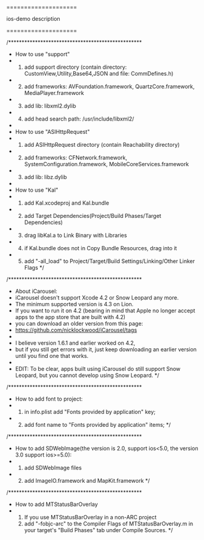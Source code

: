 
====================

ios-demo description

====================

/**************************************************
 *  How to use "support"
 *  1. add support directory (contain directory: CustomView,Utility,Base64,JSON and file: CommDefines.h)
 *  2. add frameworks: AVFoundation.framework, QuartzCore.framework, MediaPlayer.framework
 *  3. add lib: libxml2.dylib
 *  4. add head search path: /usr/include/libxml2/
 *
 *  How to use "ASIHttpRequest"
 *  1. add ASIHttpRequest directory (contain Reachability directory)
 *  2. add frameworks: CFNetwork.framework, SystemConfiguration.framework, MobileCoreServices.framework
 *  3. add lib: libz.dylib
 *
 *  How to use "Kal"
 *  1. add Kal.xcodeproj and Kal.bundle
 *  2. add Target Dependencies(Project/Build Phases/Target Dependencies)
 *  3. drag libKal.a to Link Binary with Libraries
 *  4. if Kal.bundle does not in Copy Bundle Resources, drag into it
 *  5. add "-all_load" to Project/Target/Build Settings/Linking/Other Linker Flags
 */

/**************************************************
 *  About iCarousel:
 *  iCarousel doesn't support Xcode 4.2 or Snow Leopard any more. 
 *  The minimum supported version is 4.3 on Lion.
 *  If you want to run it on 4.2 (bearing in mind that Apple no longer accept apps to the app store that are built with 4.2) 
 *  you can download an older version from this page:
 *  https://github.com/nicklockwood/iCarousel/tags
 *
 *  I believe version 1.6.1 and earlier worked on 4.2, 
 *  but if you still get errors with it, just keep downloading an earlier version until you find one that works.
 *
 *  EDIT: To be clear, apps built using iCarousel do still support Snow Leopard, but you cannot develop using Snow Leopard.
 */

/**************************************************
 *  How to add font to project:
 *  1. in info.plist add "Fonts provided by application" key;
 *  2. add font name to "Fonts provided by application" items;
 */

/**************************************************
 *  How to add SDWebImage(the version is 2.0, support ios<5.0, the version 3.0 support ios>=5.0):
 *  1. add SDWebImage files
 *  2. add ImageIO.framework and MapKit.framework
 */

/**************************************************
 *  How to add MTStatusBarOverlay
 *  1. If you use MTStatusBarOverlay in a non-ARC project
    2. add "-fobjc-arc" to the Compiler Flags of MTStatusBarOverlay.m in your target's "Build Phases" tab under Compile Sources.
 */
